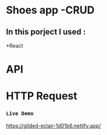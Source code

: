 # Shoes app -CRUD


## In this porject I used :
  *React 
 # API #
 # HTTP Request #

### `Live Demo`
https://gilded-eclair-1d01b6.netlify.app/
